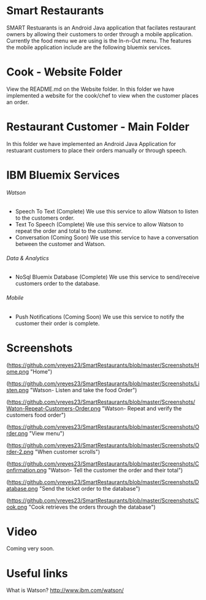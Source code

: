 Smart Restaurants
======
SMART Restuarants is an Android Java application that facilates restaurant owners by allowing their customers to order  through a mobile application. Currently the food menu we are using is the In-n-Out menu. The features the mobile application include are the following bluemix services. 

Cook - Website Folder
======
View the README.md on the Website folder. In this folder we have implemented a website for the cook/chef to view when the customer places an order.

Restaurant Customer - Main Folder
======
In this folder we have implemented an Android Java Application for restuarant customers to place their orders manually or through speech. 

IBM Bluemix Services
======

###### Watson
   * Speech To Text (Complete) We use this service to allow Watson to listen to the customers order. 
   * Text To Speech (Complete) We use this service to allow Watson to repeat the order and total to the customer. 
   * Conversation (Coming Soon) We use this service to have a conversation between the customer and Watson. 
   
###### Data & Analytics
   * NoSql Bluemix Database (Complete) We use this service to send/receive customers order to the database.                          
   
###### Mobile
   * Push Notifications (Coming Soon) We use this service to notify the customer their order is complete. 
   
Screenshots
======
(https://github.com/vreyes23/SmartRestaurants/blob/master/Screenshots/Home.png "Home")

(https://github.com/vreyes23/SmartRestaurants/blob/master/Screenshots/Listen.png "Watson- Listen and take the food Order")

(https://github.com/vreyes23/SmartRestaurants/blob/master/Screenshots/Waton-Repeat-Customers-Order.png "Watson- Repeat and verify the customers food order")

(https://github.com/vreyes23/SmartRestaurants/blob/master/Screenshots/Order.png "View menu")

(https://github.com/vreyes23/SmartRestaurants/blob/master/Screenshots/Order-2.png "When customer scrolls")

(https://github.com/vreyes23/SmartRestaurants/blob/master/Screenshots/Confirmation.png "Watson- Tell the customer the order and their total")

(https://github.com/vreyes23/SmartRestaurants/blob/master/Screenshots/Database.png "Send the ticket order to the database")

(https://github.com/vreyes23/SmartRestaurants/blob/master/Screenshots/Cook.png "Cook retrieves the orders through the database")

Video
======
Coming very soon.

Useful links 
======
What is Watson? http://www.ibm.com/watson/

